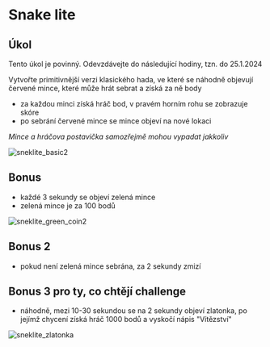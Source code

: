 # Snake lite


## Úkol

Tento úkol je povinný. Odevzdávejte do následující hodiny, tzn. do 25.1.2024

Vytvořte primitivnější verzi klasického hada, ve které se náhodně objevují červené mince, které může hrát sebrat a získá za ně body

* za každou minci získá hráč bod, v pravém horním rohu se zobrazuje skóre
* po sebrání červené mince se mince objeví na nové lokaci

*Mince a hráčova postavička samozřejmě mohou vypadat jakkoliv* 

  
![sneklite_basic2](https://github.com/JS-Trebesin/snek_lite/assets/84028625/035e0722-601b-4519-9524-b3e4cf10503f)



## Bonus

* každé 3 sekundy se objeví zelená mince
* zelená mince je za 100 bodů


![sneklite_green_coin2](https://github.com/JS-Trebesin/snek_lite/assets/84028625/a70bc83f-329f-4cc4-9304-708665e9f166)

## Bonus 2

* pokud není zelená mince sebrána, za 2 sekundy zmizí


## Bonus 3 pro ty, co chtějí challenge

* náhodně, mezi 10-30 sekundou se na 2 sekundy objeví zlatonka, po jejímž chycení získá hráč 1000 bodů a vyskočí nápis "Vítězství"
  
![sneklite_zlatonka](https://github.com/JS-Trebesin/snek_lite/assets/84028625/3abd3d60-d231-40f8-9822-2369d24b43c0)
